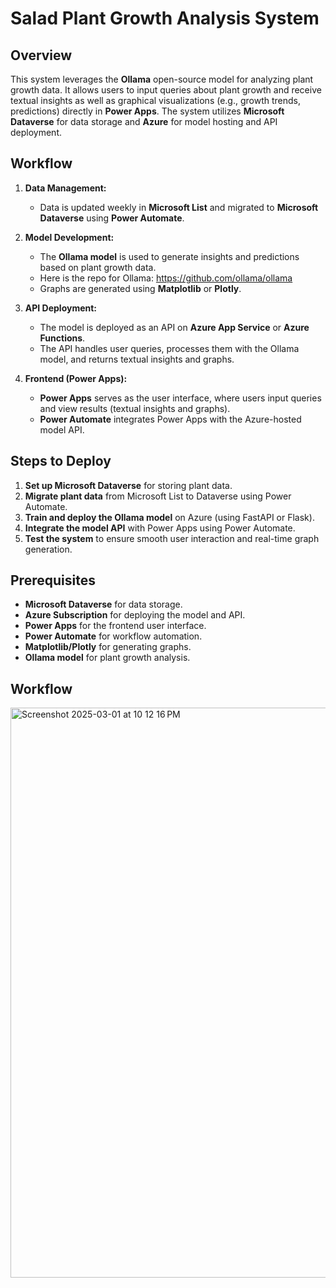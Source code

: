 # Salad Plant Growth Analysis System

## Overview
This system leverages the **Ollama** open-source model for analyzing plant growth data. It allows users to input queries about plant growth and receive textual insights as well as graphical visualizations (e.g., growth trends, predictions) directly in **Power Apps**. The system utilizes **Microsoft Dataverse** for data storage and **Azure** for model hosting and API deployment.

## Workflow

1. **Data Management:**
   - Data is updated weekly in **Microsoft List** and migrated to **Microsoft Dataverse** using **Power Automate**.

2. **Model Development:**
   - The **Ollama model** is used to generate insights and predictions based on plant growth data.
   - Here is the repo for Ollama: https://github.com/ollama/ollama
   - Graphs are generated using **Matplotlib** or **Plotly**.

3. **API Deployment:**
   - The model is deployed as an API on **Azure App Service** or **Azure Functions**.
   - The API handles user queries, processes them with the Ollama model, and returns textual insights and graphs.

4. **Frontend (Power Apps):**
   - **Power Apps** serves as the user interface, where users input queries and view results (textual insights and graphs).
   - **Power Automate** integrates Power Apps with the Azure-hosted model API.

## Steps to Deploy

1. **Set up Microsoft Dataverse** for storing plant data.
2. **Migrate plant data** from Microsoft List to Dataverse using Power Automate.
3. **Train and deploy the Ollama model** on Azure (using FastAPI or Flask).
4. **Integrate the model API** with Power Apps using Power Automate.
5. **Test the system** to ensure smooth user interaction and real-time graph generation.

## Prerequisites

- **Microsoft Dataverse** for data storage.
- **Azure Subscription** for deploying the model and API.
- **Power Apps** for the frontend user interface.
- **Power Automate** for workflow automation.
- **Matplotlib/Plotly** for generating graphs.
- **Ollama model** for plant growth analysis.

## Workflow

<img width="912" alt="Screenshot 2025-03-01 at 10 12 16 PM" src="https://github.com/user-attachments/assets/aa8a6562-46f6-4b88-9e93-25a58f86fe10" />

